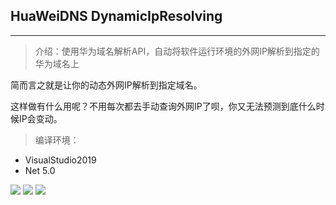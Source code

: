 ## HuaWeiDNS DynamicIpResolving
- - -

>介绍：使用华为域名解析API，自动将软件运行环境的外网IP解析到指定的华为域名上

简而言之就是让你的动态外网IP解析到指定域名。

这样做有什么用呢？不用每次都去手动查询外网IP了呗，你又无法预测到底什么时候IP会变动。

>编译环境：
* VisualStudio2019
* Net 5.0

<img src="https://raw.githubusercontent.com/AndtunO/DynamicIpResolving/main/Img-1.png"><!--图片1-->
<img src="https://raw.githubusercontent.com/AndtunO/DynamicIpResolving/main/img-3.png"><!--图片3-->
<img src="https://raw.githubusercontent.com/AndtunO/DynamicIpResolving/main/img-2.png"><!--图片2-->

